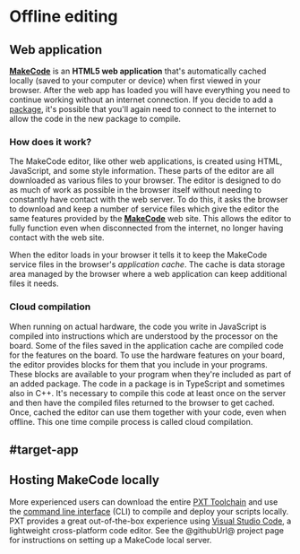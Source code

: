 # Offline editing

## Web application

**[MakeCode](@homeurl@)** is an **HTML5 web application** that's automatically cached locally (saved to your computer or device) when first viewed in your browser. After the web app has loaded you will have everything you need to continue working without an internet connection. If you decide to add a [package](/packages), it's possible that you'll again need to connect to the internet to allow the code in the new package to compile.

### How does it work?

The MakeCode editor, like other web applications, is created using HTML, JavaScript, and some style information. These parts of the editor are all downloaded as various files to your browser. The editor is designed to do as much of work as possible in the browser itself without needing to constantly have contact with the web server. To do this, it asks the browser to download and keep a number of service files which give the editor the same features provided by the **[MakeCode](@homeurl@)** web site. This allows the editor to fully function even when disconnected from the internet, no longer having contact with the web site.

When the editor loads in your browser it tells it to keep the MakeCode service files in the browser's _application cache_. The cache is data storage area managed by the browser where a web application can keep additional files it needs.

### Cloud compilation

When running on actual hardware, the code you write in JavaScript is compiled into instructions which are understood by the processor on the board. Some of the files saved in the application cache are compiled code for the features on the board. To use the hardware features on your board, the editor provides blocks for them that you include in your programs. These blocks are available to your program when they're included as part of an added package. The code in a package is in TypeScript and sometimes also in C++. It's necessary to compile this code at least once on the server and then have the compiled files returned to the browser to get cached. Once, cached the editor can use them together with your code, even when offline. This one time compile process is called cloud compilation.

## #target-app

## Hosting MakeCode locally

More experienced users can download the entire [PXT Toolchain](https://github.com/Microsoft/pxt) and use the [command line interface](/cli) (CLI) to compile and deploy your scripts locally. PXT provides a great out-of-the-box experience using [Visual Studio Code](/code), a lightweight cross-platform code editor. See the @githubUrl@ project page for instructions on setting up a MakeCode local server.
